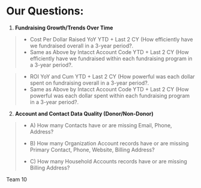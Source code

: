 # Our Questions:

1. **Fundraising Growth/Trends Over Time**
>- Cost Per Dollar Raised YoY YTD + Last 2 CY (How efficiently have we fundraised overall in a 3-year period?.
> - Same as Above by Intacct Account Code YTD +  Last 2 CY (How efficiently have we fundraised within each fundraising program in a 3-year period?.

>-  ROI YoY and Cum YTD + Last 2 CY (How powerful  was each dollar spent on fundraising overall in a 3-year period?.
>- Same as Above by Intacct Account Code YTD + Last 2 CY (How powerful was each dollar spent within each fundraising program in a 3-year period?.

2. **Account and Contact Data Quality (Donor/Non-Donor)**


>- A) How many Contacts have or are missing Email, Phone, Address?
>
>- B) How many Organization Account records have or are missing Primary Contact, Phone, Website, Billing Address?
>
>- C) How many Household Accounts records have or are missing Billing Address?

Team 10
